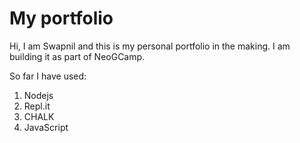 # My portfolio

Hi, I am Swapnil and this is my personal portfolio in the making. 
I am building it as part of NeoGCamp. 

So far I have used: 
1. Nodejs
1. Repl.it
1. CHALK
1. JavaScript